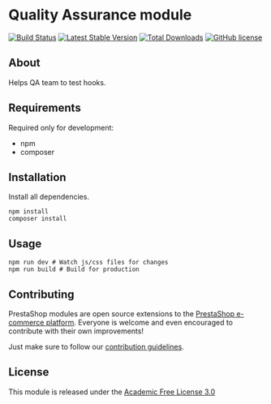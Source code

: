 # Quality Assurance module

[![Build Status](https://travis-ci.com/PrestaShop/ps_qualityassurance.svg?branch=master)](https://travis-ci.com/PrestaShop/ps_qualityassurance)
[![Latest Stable Version](https://poser.pugx.org/PrestaShop/ps_qualityassurance/v)](//packagist.org/packages/PrestaShop/ps_qualityassurance)
[![Total Downloads](https://poser.pugx.org/PrestaShop/ps_qualityassurance/downloads)](//packagist.org/packages/PrestaShop/ps_qualityassurance)
[![GitHub license](https://img.shields.io/github/license/PrestaShop/ps_qualityassurance)](https://github.com/PrestaShop/ps_qualityassurance/LICENSE.md)


## About

Helps QA team to test hooks.

## Requirements

Required only for development:

- npm
- composer

## Installation

Install all dependencies.
```
npm install
composer install
```

## Usage

```
npm run dev # Watch js/css files for changes
npm run build # Build for production
```

## Contributing

PrestaShop modules are open source extensions to the [PrestaShop e-commerce platform][prestashop]. Everyone is welcome and even encouraged to contribute with their own improvements!

Just make sure to follow our [contribution guidelines][contribution-guidelines].

## License

This module is released under the [Academic Free License 3.0][AFL-3.0] 

[prestashop]: https://www.prestashop.com/
[contribution-guidelines]: https://devdocs.prestashop.com/1.7/contribute/contribution-guidelines/project-modules/
[AFL-3.0]: https://opensource.org/licenses/AFL-3.0
